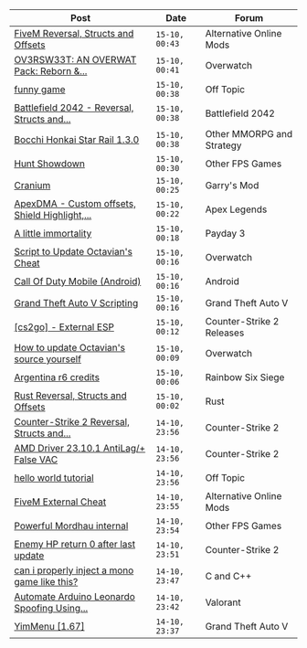 |Post|Date|Forum|
|----|----|-----|
|[FiveM Reversal, Structs and Offsets](https://www.unknowncheats.me/forum/alternative-online-mods/340232-fivem-reversal-structs-offsets.html)|`15-10, 00:43`|Alternative Online Mods|
|[OV3RSW33T: AN OVERWAT Pack: Reborn &...](https://www.unknowncheats.me/forum/overwatch/603412-ov3rsw33t-overwat-pack-reborn-recoded.html)|`15-10, 00:41`|Overwatch|
|[funny game](https://www.unknowncheats.me/forum/off-topic/606368-funny-game.html)|`15-10, 00:38`|Off Topic|
|[Battlefield 2042 - Reversal, Structs and...](https://www.unknowncheats.me/forum/battlefield-2042-a/467604-battlefield-2042-reversal-structs-offsets.html)|`15-10, 00:38`|Battlefield 2042|
|[Bocchi Honkai Star Rail 1.3.0](https://www.unknowncheats.me/forum/other-mmorpg-and-strategy/600073-bocchi-honkai-star-rail-1-3-0-a.html)|`15-10, 00:38`|Other MMORPG and Strategy|
|[Hunt Showdown](https://www.unknowncheats.me/forum/other-fps-games/350352-hunt-showdown.html)|`15-10, 00:30`|Other FPS Games|
|[Cranium](https://www.unknowncheats.me/forum/garry-s-mod/583114-cranium.html)|`15-10, 00:25`|Garry's Mod|
|[ApexDMA - Custom offsets, Shield Highlight,...](https://www.unknowncheats.me/forum/apex-legends/606367-apexdma-custom-offsets-shield-highlight-spectators.html)|`15-10, 00:22`|Apex Legends|
|[A little immortality](https://www.unknowncheats.me/forum/payday-3-a/606329-little-immortality.html)|`15-10, 00:18`|Payday 3|
|[Script to Update Octavian's Cheat](https://www.unknowncheats.me/forum/overwatch/606167-script-update-octavians-cheat.html)|`15-10, 00:16`|Overwatch|
|[Call Of Duty Mobile (Android)](https://www.unknowncheats.me/forum/android/606364-call-duty-mobile-android.html)|`15-10, 00:16`|Android|
|[Grand Theft Auto V Scripting](https://www.unknowncheats.me/forum/grand-theft-auto-v/144819-grand-theft-auto-scripting.html)|`15-10, 00:16`|Grand Theft Auto V|
|[\[cs2go\] - External ESP](https://www.unknowncheats.me/forum/counter-strike-2-releases/605464-cs2go-external-esp.html)|`15-10, 00:12`|Counter-Strike 2 Releases|
|[How to update Octavian's source yourself](https://www.unknowncheats.me/forum/overwatch/604200-update-octavians-source-yourself.html)|`15-10, 00:09`|Overwatch|
|[Argentina r6 credits](https://www.unknowncheats.me/forum/rainbow-six-siege/606363-argentina-r6-credits.html)|`15-10, 00:06`|Rainbow Six Siege|
|[Rust Reversal, Structs and Offsets](https://www.unknowncheats.me/forum/rust/164256-rust-reversal-structs-offsets.html)|`15-10, 00:02`|Rust|
|[Counter-Strike 2 Reversal, Structs and...](https://www.unknowncheats.me/forum/counter-strike-2-a/576077-counter-strike-2-reversal-structs-offsets.html)|`14-10, 23:56`|Counter-Strike 2|
|[AMD Driver 23.10.1 AntiLag/+ False VAC](https://www.unknowncheats.me/forum/counter-strike-2-a/606215-amd-driver-23-10-1-antilag-false-vac.html)|`14-10, 23:56`|Counter-Strike 2|
|[hello world tutorial](https://www.unknowncheats.me/forum/off-topic/604163-hello-world-tutorial.html)|`14-10, 23:56`|Off Topic|
|[FiveM External Cheat](https://www.unknowncheats.me/forum/alternative-online-mods/606221-fivem-external-cheat.html)|`14-10, 23:55`|Alternative Online Mods|
|[Powerful Mordhau internal](https://www.unknowncheats.me/forum/other-fps-games/592384-powerful-mordhau-internal.html)|`14-10, 23:54`|Other FPS Games|
|[Enemy HP return 0 after last update](https://www.unknowncheats.me/forum/counter-strike-2-a/606358-enemy-hp-return-0-update.html)|`14-10, 23:51`|Counter-Strike 2|
|[can i properly inject a mono game like this?](https://www.unknowncheats.me/forum/c-and-c-/606362-properly-inject-mono-game.html)|`14-10, 23:47`|C and C++|
|[Automate Arduino Leonardo Spoofing Using...](https://www.unknowncheats.me/forum/valorant/605509-automate-arduino-leonardo-spoofing-using-python.html)|`14-10, 23:42`|Valorant|
|[YimMenu \[1.67\]](https://www.unknowncheats.me/forum/grand-theft-auto-v/476972-yimmenu-1-67-a.html)|`14-10, 23:37`|Grand Theft Auto V|

